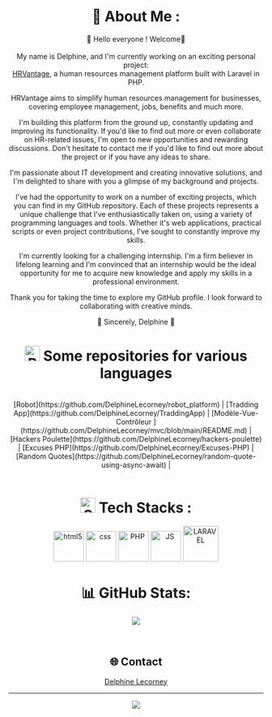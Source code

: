 <div align='center'>
  
# 💫 About Me :

🌱 Hello everyone ! Welcome🌱
<br><br>
My name is Delphine, and I'm currently working on an exciting personal project: <br>
[HRVantage](https://github.com/DelphineLecorney/HRVantage), a human resources management platform built with Laravel in PHP.

HRVantage aims to simplify human resources management for businesses, covering employee management, jobs, benefits and much more. 

I'm building this platform from the ground up, constantly updating and improving its functionality. 
If you'd like to find out more or even collaborate on HR-related issues, I'm open to new opportunities and rewarding discussions.
Don't hesitate to contact me if you'd like to find out more about the project or if you have any ideas to share.


I'm passionate about IT development and creating innovative solutions, and I'm delighted to share with you a glimpse of my background and projects.

I've had the opportunity to work on a number of exciting projects, which you can find in my GitHub repository. Each of these projects represents a unique challenge that I've enthusiastically taken on, using a variety of programming languages and tools. Whether it's web applications, practical scripts or even project contributions, I've sought to constantly improve my skills.

I'm currently looking for a challenging internship. I'm a firm believer in lifelong learning and I'm convinced that an internship would be the ideal opportunity for me to acquire new knowledge and apply my skills in a professional environment.

Thank you for taking the time to explore my GitHub profile. I look forward to collaborating with creative minds.

🔭 Sincerely, Delphine 🔭
<br>
 

# <img src="https://github.com/DelphineLecorney/DelphineLecorney/blob/main/images/git%20repository.png" alt="Repository" height="30" width="30" /> Some repositories for various languages

<br>
[Robot](https://github.com/DelphineLecorney/robot_platform)</b></sub> |
 [Tradding App](https://github.com/DelphineLecorney/TraddingApp)</b></sub> |
 [Modèle-Vue-Contrôleur ](https://github.com/DelphineLecorney/mvc/blob/main/README.md)</b></sub> | 
 [Hackers Poulette](https://github.com/DelphineLecorney/hackers-poulette)</b></sub> | 
 [Excuses PHP](https://github.com/DelphineLecorney/Excuses-PHP)</b></sub> |
 [Random Quotes](https://github.com/DelphineLecorney/random-quote-using-async-await)</b></sub> | 



<br>

<br>

# <img src="https://github.com/DelphineLecorney/DelphineLecorney/blob/main/images/Stacks_Logo.png" alt="Stacks" height="30" width="30" /> Tech Stacks :

<img src="https://github.com/DelphineLecorney/DelphineLecorney/blob/main/images/html.png" alt="html5" height="60" width="60" /> 

<img src="https://github.com/DelphineLecorney/DelphineLecorney/blob/main/images/CSS3.jpg" alt="css" height="60" width="60" /> 

<img src="https://github.com/DelphineLecorney/DelphineLecorney/blob/main/images/php.jpg" alt="PHP" height="60" width="60" /> 

<img src="https://github.com/DelphineLecorney/DelphineLecorney/blob/main/images/js.png" alt="JS" height="60" width="60" /> 

<img src="https://github.com/DelphineLecorney/DelphineLecorney/blob/main/images/Laravel-Development-Company.png" alt="LARAVEL" height="70" width="70" /> 


<br>

# 📊 GitHub Stats:

![](https://github-readme-streak-stats.herokuapp.com/?user=DelphineLecorney&theme=dark&hide_border=false)

<br>

## 🌐 Contact
<a class="badge-base__link LI-simple-link" href="https://be.linkedin.com/in/delphine-lecorney?trk=profile-badge" target="_blank">Delphine Lecorney</a>
<br>
              
---
[![](https://visitcount.itsvg.in/api?id=DelphineLecorney&icon=0&color=0)](https://visitcount.itsvg.in)


</div>
